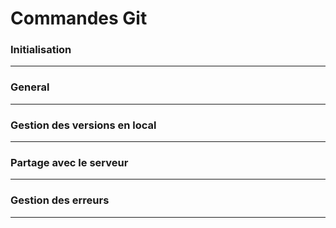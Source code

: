 Commandes Git
=

### Initialisation #


---
### General #


---
### Gestion des versions en local #


---
### Partage avec le serveur #


---
### Gestion des erreurs #



---